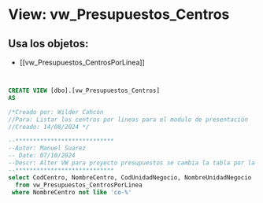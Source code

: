 # View: vw_Presupuestos_Centros

## Usa los objetos:
- [[vw_Presupuestos_CentrosPorLinea]]

```sql


CREATE VIEW [dbo].[vw_Presupuestos_Centros]
AS

/*Creado por: Wilder Cahcón 
//Para: Listar los centros por lineas para el modulo de presentación 
//Creado: 14/08/2024 */ 

--****************************
--Autor: Manuel Suarez
-- Date: 07/10/2024
--Descr: Alter VW para proyecto presupuestos se cambia la tabla por la vista donde se esta filtrando mayorista y se cambia el modo de excluir colision
--****************************
select CodCentro, NombreCentro, CodUnidadNegocio, NombreUnidadNegocio
  from vw_Presupuestos_CentrosPorLinea
 where NombreCentro not like 'co-%' 


```
